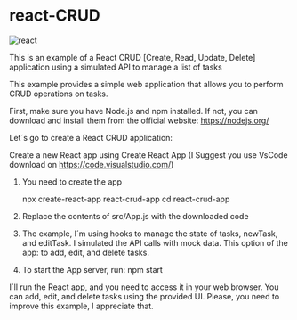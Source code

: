 # react-CRUD

![react](https://github.com/roger-maia/react-CRUD/assets/145753201/2c6c768b-7bcf-497d-9aad-08eae5388988)

This is an example of a React CRUD [Create, Read, Update, Delete] application using a simulated API to manage a list of tasks 

This example provides a simple web application that allows you to perform CRUD operations on tasks.

First, make sure you have Node.js and npm installed. If not, you can download and install them from the official website: https://nodejs.org/

Let´s go to create a React CRUD application:

Create a new React app using Create React App (I Suggest you use VsCode download on https://code.visualstudio.com/)

1. You need to create the app
   
   npx create-react-app react-crud-app
   cd react-crud-app

3. Replace the contents of src/App.js with the downloaded code
   
4. The example, I´m using hooks to manage the state of tasks, newTask, and editTask. I simulated the API calls with mock data. This option of the app: to add, edit, and delete tasks.

5. To start the App server, run:
    npm start

I´ll run the React app, and you need to access it in your web browser.
You can add, edit, and delete tasks using the provided UI.
Please, you need to improve this example, I appreciate that.


